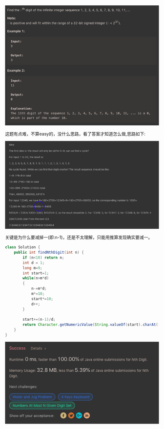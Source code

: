 ![GitHub Logo](/image/400.1.png)

这题有点难，不算easy的，没什么思路，看了答案才知道怎么做,思路如下:

![GitHub Logo](/image/400.3.png)

关键是为什么要减掉一(即:n-1)，还是不太理解，只能用推算发现确实要减一。

```java
class Solution {
    public int findNthDigit(int n) {
        if (n<10) return n;
        int d = 1;
        long m=9;
        int start=1;
        while(n>m*d)
        {
            n-=m*d;
            m*=10;
            start*=10;
            d++;
        }
        
        start+=(n-1)/d;
        return Character.getNumericValue(String.valueOf(start).charAt((n-1)%d));
    }
}
```

![GitHub Logo](/image/400.2.png)